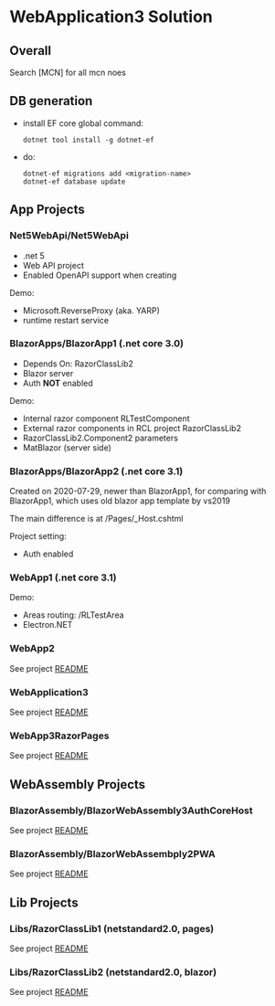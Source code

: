 # WebApplication3 Solution

## Overall

Search [MCN] for all mcn noes

## DB generation

- install EF core global command:
  ```
  dotnet tool install -g dotnet-ef
  ```
- do:
  ```
  dotnet-ef migrations add <migration-name>
  dotnet-ef database update
  ```

## App Projects

### Net5WebApi/Net5WebApi

- .net 5
- Web API project
- Enabled OpenAPI support when creating

Demo:

- Microsoft.ReverseProxy (aka. YARP)
- runtime restart service

### BlazorApps/BlazorApp1 (.net core 3.0)

- Depends On: RazorClassLib2
- Blazor server
- Auth **NOT** enabled

Demo:
  - Internal razor component RLTestComponent
  - External razor components in RCL project RazorClassLib2
  - RazorClassLib2.Component2 parameters
  - MatBlazor (server side)

### BlazorApps/BlazorApp2 (.net core 3.1)

Created on 2020-07-29, newer than BlazorApp1, for comparing with BlazorApp1,
which uses old blazor app template by vs2019

The main difference is at /Pages/_Host.cshtml

Project setting:

- Auth enabled

### WebApp1 (.net core 3.1)

Demo:
- Areas routing: /RLTestArea
- Electron.NET

### WebApp2

See project [README](WebApp2/README.md)

### WebApplication3

See project [README](WebApplication3/README.md)

### WebApp3RazorPages

See project [README](WebApp3RazorPages/README.md)

## WebAssembly Projects

### BlazorAssembly/BlazorWebAssembly3AuthCoreHost

See project [README](BlazorWebAssembly3AuthCoreHost/README.md)

### BlazorAssembly/BlazorWebAssembply2PWA

See project [README](BlazorWebAssembply2PWA/README.md)

## Lib Projects

### Libs/RazorClassLib1 (netstandard2.0, pages)

See project [README](RazorClassLib1/README.md)

### Libs/RazorClassLib2 (netstandard2.0, blazor)

See project [README](RazorClassLib2/README.md)
